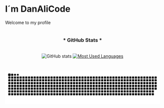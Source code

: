 # I´m DanAliCode
Welcome to my profile





#

<div style="text-align: center;" align="center">
  <h3>* GitHub Stats *</h3>
  <br>
  <img src="https://github-readme-stats-git-masterrstaa-rickstaa.vercel.app/api?username=DanAliCode&hide_title=true&show_icons=true&include_all_commits=false&count_private=true&line_height=25&hide=issues&bg_color=000&title_color=FF00F6&text_color=FFF&border_radius=3&border_color=36123c&icon_color=FF00F6&theme=jolly" alt="GitHub stats">

  <a href="https://github.com/DanAliCode/github-readme-stats">
    <img src="https://github-readme-stats-git-masterrstaa-rickstaa.vercel.app/api/top-langs/?username=DanAliCode&line_height=10&card_width=290&layout=compact&hide_title=false&count_private=true&langs_count=4&show_icons=true&title_color=FF00F6&hide=html,scss,less&bg_color=000&text_color=8B8B8B&border_radius=3&border_color=561760&count_private=true" alt="Most Used Languages">
  </a>
</div>


#
<picture align="center">
  <source media="(prefers-color-scheme: dark)" srcset="https://raw.githubusercontent.com/DanAliCode/I-mDanAliCode/output/github-contribution-grid-snake-dark.svg">
  <source media="(prefers-color-scheme: light)" srcset="https://raw.githubusercontent.com/DanAliCode/I-mDanAliCode/output/github-contribution-grid-snake-dark.svg">
  <img align="center" alt="github contribution grid snake animation" src="https://raw.githubusercontent.com/mari4souza/mari4souza/output/github-contribution-grid-snake.svg">
</picture>
